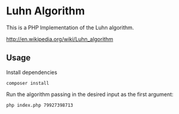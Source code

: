 # Luhn Algorithm

This is a PHP Implementation of the Luhn algorithm.

http://en.wikipedia.org/wiki/Luhn_algorithm

## Usage

Install dependencies

```
composer install
```

Run the algorithm passing in the desired input as the first argument:

```
php index.php 79927398713
```
